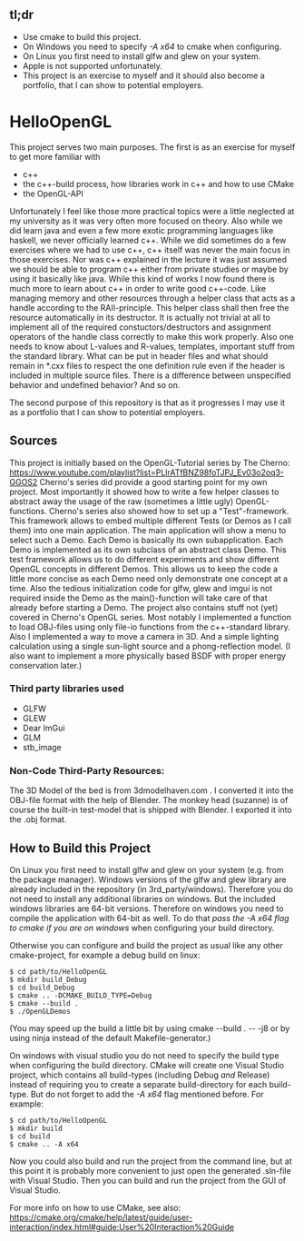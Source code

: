 ## tl;dr
- Use cmake to build this project.
- On Windows you need to specify *-A x64* to cmake when configuring.
- On Linux you first need to install glfw and glew on your system.
- Apple is not supported unfortunately.
- This project is an exercise to myself and it should also become a portfolio, that I can show to potential employers.

# HelloOpenGL

This project serves two main purposes. The first is as an exercise for myself to get more familiar with 
- c++
- the c++-build process, how libraries work in c++ and how to use CMake
- the OpenGL-API

Unfortunately I feel like those more practical topics were a little neglected at my university as it was very often more focused on theory. Also while we did learn java and even a few more exotic programming languages like haskell, we never officially learned c++. While we did sometimes do a few exercises where we had to use c++, c++ itself was never the main focus in those exercises. Nor was c++ explained in the lecture it was just assumed we should be able to program c++ either from private studies or maybe by using it basically like java.
While this kind of works I now found there is much more to learn about c++ in order to write good c++-code. Like managing memory and other resources through a helper class that acts as a handle according to the RAII-principle. This helper class shall then free the resource automatically in its destructor. It is actually not trivial at all to implement all of the required constuctors/destructors and assignment operators of the handle class correctly to make this work properly. Also one needs to know about L-values and R-values, templates, important stuff from the standard library. What can be put in header files and what should remain in *.cxx files to respect the one definition rule even if the header is included in multiple source files. There is a difference between unspecified behavior and undefined behavior? And so on.

The second purpose of this repository is that as it progresses I may use it as a portfolio that I can show to potential employers.

## Sources
This project is initially based on the OpenGL-Tutorial series by The Cherno:
https://www.youtube.com/playlist?list=PLlrATfBNZ98foTJPJ_Ev03o2oq3-GGOS2
Cherno's series did provide a good starting point for my own project. Most importantly it showed how to write a few helper classes to abstract away the usage of the raw (sometimes a little ugly) OpenGL-functions. 
Cherno's series also showed how to set up a "Test"-framework. This framework allows to embed multiple different Tests (or Demos as I call them) into one main application. The main application will show a menu to select such a Demo. Each Demo is basically its own subapplication. Each Demo is implemented as its own subclass of an abstract class Demo. This test framework allows us to do different experiments and show different OpenGL concepts in different Demos. This allows us to keep the code a little more concise as each Demo need only demonstrate one concept at a time. Also the tedious initialization code for glfw, glew and imgui is not required inside the Demo as the main()-function will take care of that already before starting a Demo.
The project also contains stuff not (yet) covered in Cherno's OpenGL series. Most notably I implemented
a function to load OBJ-files using only file-io functions from the c++-standard library. Also I implemented
a way to move a camera in 3D. And a simple lighting calculation using a single sun-light source and a phong-reflection model. (I also want to implement a more physically based BSDF with proper energy conservation later.)


### Third party libraries used
- GLFW
- GLEW
- Dear ImGui
- GLM
- stb_image

### Non-Code Third-Party Resources:
The 3D Model of the bed is from 3dmodelhaven.com . I converted it into the OBJ-file format with the help of Blender.
The monkey head (suzanne) is of course the built-in test-model that is shipped with Blender. I exported it into the .obj format.

## How to Build this Project
On Linux you first need to install glfw and glew on your system (e.g. from the package manager).
Windows versions of the glfw and glew library are already included in the repository
(in 3rd_party/windows). Therefore you do not need to install any additional libraries on windows.
But the included windows libraries are 64-bit versions. Therefore on windows you need
to compile the application with 64-bit as well. 
To do that *pass the -A x64 flag to cmake if you are on windows* when configuring your build directory.

Otherwise you can configure and build the project as usual like any other cmake-project, for example a debug build on linux:
```
$ cd path/to/HelloOpenGL
$ mkdir build_Debug
$ cd build_Debug
$ cmake .. -DCMAKE_BUILD_TYPE=Debug
$ cmake --build .
$ ./OpenGLDemos
```

(You may speed up the build a little bit by using
cmake --build . -- -j8
or by using ninja instead of the default Makefile-generator.)


On windows with visual studio you do not need to specify the build type when configuring the build 
directory. CMake will create one Visual Studio project, which contains all build-types (including Debug *and* Release) instead of requiring you to create a separate build-directory for each build-type. But do not forget to add the *-A x64* flag mentioned before. For example:
```
$ cd path/to/HelloOpenGL
$ mkdir build
$ cd build
$ cmake .. -A x64
```

Now you could also build and run the project from the command line, but at this point it is probably more convenient to just open the generated .sln-file with Visual Studio. Then you can build and run the project from the GUI of Visual Studio.

For more info on how to use CMake, see also:
https://cmake.org/cmake/help/latest/guide/user-interaction/index.html#guide:User%20Interaction%20Guide
